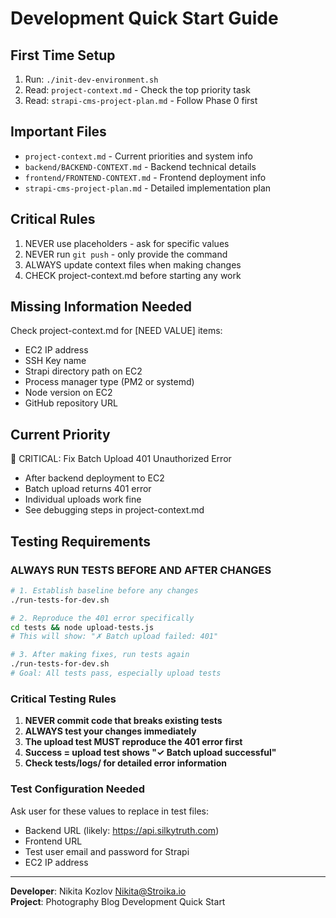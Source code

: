 # Development Quick Start Guide

## First Time Setup
1. Run: `./init-dev-environment.sh`
2. Read: `project-context.md` - Check the top priority task
3. Read: `strapi-cms-project-plan.md` - Follow Phase 0 first

## Important Files
- `project-context.md` - Current priorities and system info
- `backend/BACKEND-CONTEXT.md` - Backend technical details  
- `frontend/FRONTEND-CONTEXT.md` - Frontend deployment info
- `strapi-cms-project-plan.md` - Detailed implementation plan

## Critical Rules
1. NEVER use placeholders - ask for specific values
2. NEVER run `git push` - only provide the command
3. ALWAYS update context files when making changes
4. CHECK project-context.md before starting any work

## Missing Information Needed
Check project-context.md for [NEED VALUE] items:
- EC2 IP address
- SSH Key name
- Strapi directory path on EC2
- Process manager type (PM2 or systemd)
- Node version on EC2
- GitHub repository URL

## Current Priority
🔴 CRITICAL: Fix Batch Upload 401 Unauthorized Error
- After backend deployment to EC2
- Batch upload returns 401 error
- Individual uploads work fine
- See debugging steps in project-context.md

## Testing Requirements

### ALWAYS RUN TESTS BEFORE AND AFTER CHANGES
```bash
# 1. Establish baseline before any changes
./run-tests-for-dev.sh

# 2. Reproduce the 401 error specifically
cd tests && node upload-tests.js
# This will show: "✗ Batch upload failed: 401"

# 3. After making fixes, run tests again
./run-tests-for-dev.sh
# Goal: All tests pass, especially upload tests
```

### Critical Testing Rules
1. **NEVER commit code that breaks existing tests**
2. **ALWAYS test your changes immediately**
3. **The upload test MUST reproduce the 401 error first**
4. **Success = upload test shows "✓ Batch upload successful"**
5. **Check tests/logs/ for detailed error information**

### Test Configuration Needed
Ask user for these values to replace in test files:
- Backend URL (likely: https://api.silkytruth.com)
- Frontend URL
- Test user email and password for Strapi
- EC2 IP address

---

**Developer**: Nikita Kozlov <Nikita@Stroika.io>  
**Project**: Photography Blog Development Quick Start
